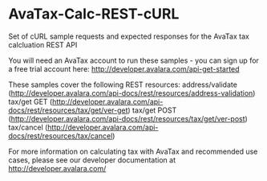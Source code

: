 AvaTax-Calc-REST-cURL
=====================

Set of cURL sample requests and expected responses for the AvaTax tax calcluation REST API

You will need an AvaTax account to run these samples - you can sign up for a free trial account here: http://developer.avalara.com/api-get-started

These samples cover the following REST resources:
address/validate (http://developer.avalara.com/api-docs/rest/resources/address-validation)
tax/get GET (http://developer.avalara.com/api-docs/rest/resources/tax/get/ver-get)
tax/get POST (http://developer.avalara.com/api-docs/rest/resources/tax/get/ver-post)
tax/cancel (http://developer.avalara.com/api-docs/rest/resources/tax/cancel)

For more information on calculating tax with AvaTax and recommended use cases, please see our developer documentation at http://developer.avalara.com/